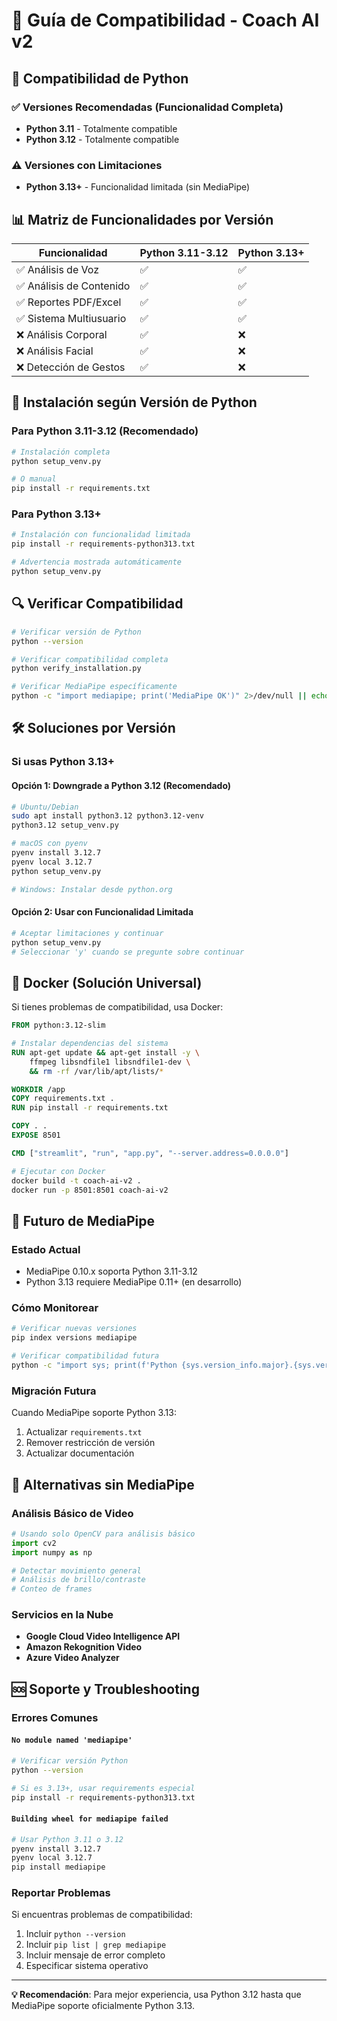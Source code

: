 # 🔧 Guía de Compatibilidad - Coach AI v2

## 🐍 Compatibilidad de Python

### ✅ Versiones Recomendadas (Funcionalidad Completa)
- **Python 3.11** - Totalmente compatible
- **Python 3.12** - Totalmente compatible

### ⚠️ Versiones con Limitaciones
- **Python 3.13+** - Funcionalidad limitada (sin MediaPipe)

## 📊 Matriz de Funcionalidades por Versión

| Funcionalidad | Python 3.11-3.12 | Python 3.13+ |
|---------------|-------------------|---------------|
| ✅ Análisis de Voz | ✅ | ✅ |
| ✅ Análisis de Contenido | ✅ | ✅ |
| ✅ Reportes PDF/Excel | ✅ | ✅ |
| ✅ Sistema Multiusuario | ✅ | ✅ |
| ❌ Análisis Corporal | ✅ | ❌ |
| ❌ Análisis Facial | ✅ | ❌ |
| ❌ Detección de Gestos | ✅ | ❌ |

## 🚀 Instalación según Versión de Python

### Para Python 3.11-3.12 (Recomendado)
```bash
# Instalación completa
python setup_venv.py

# O manual
pip install -r requirements.txt
```

### Para Python 3.13+
```bash
# Instalación con funcionalidad limitada
pip install -r requirements-python313.txt

# Advertencia mostrada automáticamente
python setup_venv.py
```

## 🔍 Verificar Compatibilidad

```bash
# Verificar versión de Python
python --version

# Verificar compatibilidad completa
python verify_installation.py

# Verificar MediaPipe específicamente
python -c "import mediapipe; print('MediaPipe OK')" 2>/dev/null || echo "MediaPipe no disponible"
```

## 🛠️ Soluciones por Versión

### Si usas Python 3.13+

#### Opción 1: Downgrade a Python 3.12 (Recomendado)
```bash
# Ubuntu/Debian
sudo apt install python3.12 python3.12-venv
python3.12 setup_venv.py

# macOS con pyenv
pyenv install 3.12.7
pyenv local 3.12.7
python setup_venv.py

# Windows: Instalar desde python.org
```

#### Opción 2: Usar con Funcionalidad Limitada
```bash
# Aceptar limitaciones y continuar
python setup_venv.py
# Seleccionar 'y' cuando se pregunte sobre continuar
```

## 🐳 Docker (Solución Universal)

Si tienes problemas de compatibilidad, usa Docker:

```dockerfile
FROM python:3.12-slim

# Instalar dependencias del sistema
RUN apt-get update && apt-get install -y \
    ffmpeg libsndfile1 libsndfile1-dev \
    && rm -rf /var/lib/apt/lists/*

WORKDIR /app
COPY requirements.txt .
RUN pip install -r requirements.txt

COPY . .
EXPOSE 8501

CMD ["streamlit", "run", "app.py", "--server.address=0.0.0.0"]
```

```bash
# Ejecutar con Docker
docker build -t coach-ai-v2 .
docker run -p 8501:8501 coach-ai-v2
```

## 🔮 Futuro de MediaPipe

### Estado Actual
- MediaPipe 0.10.x soporta Python 3.11-3.12
- Python 3.13 requiere MediaPipe 0.11+ (en desarrollo)

### Cómo Monitorear
```bash
# Verificar nuevas versiones
pip index versions mediapipe

# Verificar compatibilidad futura
python -c "import sys; print(f'Python {sys.version_info.major}.{sys.version_info.minor}')"
```

### Migración Futura
Cuando MediaPipe soporte Python 3.13:

1. Actualizar `requirements.txt`
2. Remover restricción de versión
3. Actualizar documentación

## 📱 Alternativas sin MediaPipe

### Análisis Básico de Video
```python
# Usando solo OpenCV para análisis básico
import cv2
import numpy as np

# Detectar movimiento general
# Análisis de brillo/contraste
# Conteo de frames
```

### Servicios en la Nube
- **Google Cloud Video Intelligence API**
- **Amazon Rekognition Video**
- **Azure Video Analyzer**

## 🆘 Soporte y Troubleshooting

### Errores Comunes

#### `No module named 'mediapipe'`
```bash
# Verificar versión Python
python --version

# Si es 3.13+, usar requirements especial
pip install -r requirements-python313.txt
```

#### `Building wheel for mediapipe failed`
```bash
# Usar Python 3.11 o 3.12
pyenv install 3.12.7
pyenv local 3.12.7
pip install mediapipe
```

### Reportar Problemas
Si encuentras problemas de compatibilidad:

1. Incluir `python --version`
2. Incluir `pip list | grep mediapipe`
3. Incluir mensaje de error completo
4. Especificar sistema operativo

---

**💡 Recomendación**: Para mejor experiencia, usa Python 3.12 hasta que MediaPipe soporte oficialmente Python 3.13.
